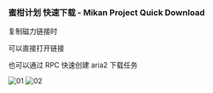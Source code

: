 ### 蜜柑计划 快速下载 - Mikan Project Quick Download

复制磁力链接时

可以直接打开链接

也可以通过 RPC 快速创建 aria2 下载任务

![01](https://raw.githubusercontent.com/ewigl/mpqd/main/images/01.jpg)
![02](https://raw.githubusercontent.com/ewigl/mpqd/main/images/02.jpg)
